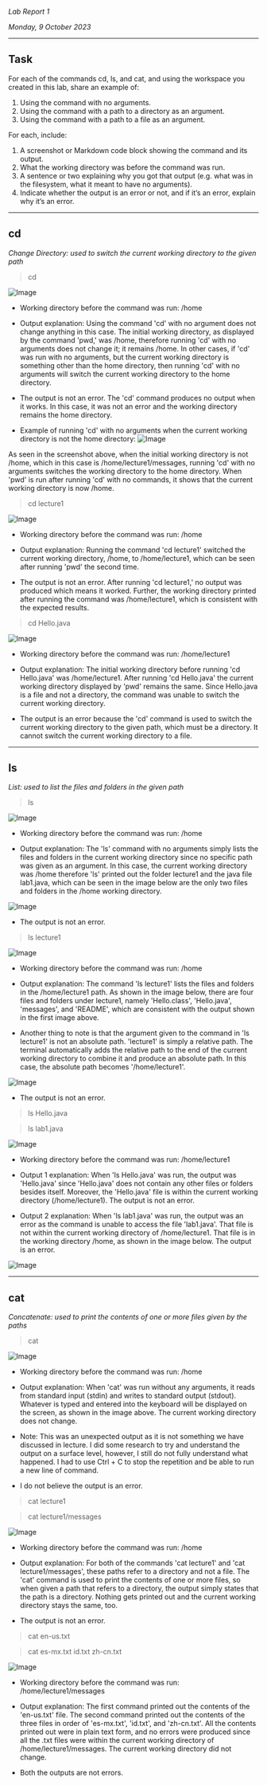 *Lab Report 1*

*Monday, 9 October 2023*

---

## Task

For each of the commands cd, ls, and cat, and using the workspace you created in this lab, share an example of:
1. Using the command with no arguments.
2. Using the command with a path to a directory as an argument.
3. Using the command with a path to a file as an argument.

For each, include:
1. A screenshot or Markdown code block showing the command and its output.
2. What the working directory was before the command was run.
3. A sentence or two explaining why you got that output (e.g. what was in the filesystem, what it meant to have no arguments).
4. Indicate whether the output is an error or not, and if it’s an error, explain why it’s an error.

---

## cd
*Change Directory: used to switch the current working directory to the given path*

> cd

![Image](cd1.png)

* Working directory before the command was run: /home

* Output explanation: Using the command 'cd' with no argument does not change anything in this case. The initial working directory, as displayed by the command 'pwd,' was /home, therefore running 'cd' with no arguments does not change it; it remains /home. In other cases, if 'cd' was run with no arguments, but the current working directory is something other than the home directory, then running 'cd' with no arguments will switch the current working directory to the home directory.

* The output is not an error. The 'cd' command produces no output when it works. In this case, it was not an error and the working directory remains the home directory.

* Example of running 'cd' with no arguments when the current working directory is not the home directory:
![Image](update.png)

As seen in the screenshot above, when the initial working directory is not /home, which in this case is /home/lecture1/messages, running 'cd' with no arguments switches the working directory to the home directory. When 'pwd' is run after running 'cd' with no commands, it shows that the current working directory is now /home.

> cd lecture1

![Image](cd2.png)

* Working directory before the command was run: /home

* Output explanation: Running the command 'cd lecture1' switched the current working directory, /home, to /home/lecture1, which can be seen after running 'pwd' the second time.

* The output is not an error. After running 'cd lecture1,' no output was produced which means it worked. Further, the working directory printed after running the command was /home/lecture1, which is consistent with the expected results.

> cd Hello.java

![Image](cd3.png)

* Working directory before the command was run: /home/lecture1

* Output explanation: The initial working directory before running 'cd Hello.java' was /home/lecture1. After running 'cd Hello.java' the current working directory displayed by 'pwd' remains the same. Since Hello.java is a file and not a directory, the command was unable to switch the current working directory.

* The output is an error because the 'cd' command is used to switch the current working directory to the given path, which must be a directory. It cannot switch the current working directory to a file.

---

## ls
*List: used to list the files and folders in the given path*

> ls

![Image](ls1.png)

* Working directory before the command was run: /home

* Output explanation: The 'ls' command with no arguments simply lists the files and folders in the current working directory since no specific path was given as an argument. In this case, the current working directory was /home therefore 'ls' printed out the folder lecture1 and the java file lab1.java, which can be seen in the image below are the only two files and folders in the /home working directory.

![Image](ls11.png)

* The output is not an error.

> ls lecture1

![Image](ls2.png)

* Working directory before the command was run: /home

* Output explanation: The command 'ls lecture1' lists the files and folders in the /home/lecture1 path. As shown in the image below, there are four files and folders under lecture1, namely 'Hello.class', 'Hello.java', 'messages', and 'README', which are consistent with the output shown in the first image above.

* Another thing to note is that the argument given to the command in 'ls lecture1' is not an absolute path. 'lecture1' is simply a relative path. The terminal automatically adds the relative path to the end of the current working directory to combine it and produce an absolute path. In this case, the absolute path becomes '/home/lecture1'.

![Image](ls11.png)

* The output is not an error.

> ls Hello.java

> ls lab1.java

![Image](ls3.png)

* Working directory before the command was run: /home/lecture1

* Output 1 explanation: When 'ls Hello.java' was run, the output was 'Hello.java' since 'Hello.java' does not contain any other files or folders besides itself. Moreover, the 'Hello.java' file is within the current working directory (/home/lecture1). The output is not an error.

* Output 2 explanation: When 'ls lab1.java' was run, the output was an error as the command is unable to access the file 'lab1.java'. That file is not within the current working directory of /home/lecture1. That file is in the working directory /home, as shown in the image below. The output is an error.

![Image](ls31.png)

---

## cat
*Concatenate: used to print the contents of one or more files given by the paths*

> cat

![Image](cat1.png)

* Working directory before the command was run: /home

* Output explanation: When 'cat' was run without any arguments, it reads from standard input (stdin) and writes to standard output (stdout). Whatever is typed and entered into the keyboard will be displayed on the screen, as shown in the image above. The current working directory does not change.

* Note: This was an unexpected output as it is not something we have discussed in lecture. I did some research to try and understand the output on a surface level, however, I still do not fully understand what happened. I had to use Ctrl + C to stop the repetition and be able to run a new line of command.

* I do not believe the output is an error.

> cat lecture1

> cat lecture1/messages

![Image](cat2.png)

* Working directory before the command was run: /home

* Output explanation: For both of the commands 'cat lecture1' and 'cat lecture1/messages', these paths refer to a directory and not a file. The 'cat' command is used to print the contents of one or more files, so when given a path that refers to a directory, the output simply states that the path is a directory. Nothing gets printed out and the current working directory stays the same, too.

* The output is not an error.

> cat en-us.txt

> cat es-mx.txt id.txt zh-cn.txt

![Image](cat3.png)

* Working directory before the command was run: /home/lecture1/messages

* Output explanation: The first command printed out the contents of the 'en-us.txt' file. The second command printed out the contents of the three files in order of 'es-mx.txt', 'id.txt', and 'zh-cn.txt'. All the contents printed out were in plain text form, and no errors were produced since all the .txt files were within the current working directory of /home/lecture1/messages. The current working directory did not change.

* Both the outputs are not errors.
